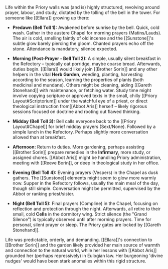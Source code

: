 Life within the Priory walls was (and is) highly structured, revolving around prayer, labour, and study, dictated by the tolling of the bell in the tower. For someone like [[Ellara]] growing up there:

- **Predawn (Bell Toll 1):** Awakened before sunrise by the bell. Quick, cold wash. Gather in the austere Chapel for morning prayers (Matins/Lauds). The air is cold, smelling faintly of old incense and the [[Sunstone]]'s subtle glow barely piercing the gloom. Chanted prayers echo off the stone. Attendance is mandatory, silence expected.

- **Morning (Post-Prayer - Bell Toll 2):** A simple, usually silent breakfast in the Refectory – typically oat porridge, maybe coarse bread. Afterwards, duties begin. [[Ellara]] would likely join [[Brother Sorin]] and any other helpers in the vital **Herb Garden**, weeding, planting, harvesting according to the season, learning the properties of plants (both medicinal and mundane). Others might be cleaning, aiding [[Gareth Stonehand]] with maintenance, or fetching water. Study time might involve copying scripture or approved texts in the small, chilly [[Priory Layout#Scriptorium]] under the watchful eye of a priest, or direct theological instruction from[[Abbot Aris]] herself – likely rigorous sessions focused on doctrine and rooting out flawed thinking.

- **Midday (Bell Toll 3):** Bell calls everyone back to the [[Priory Layout#Chapel]] for brief midday prayers (Sext/None). Followed by a simple lunch in the Refectory. Perhaps slightly more conversation allowed than at breakfast.

- **Afternoon:** Return to duties. More gardening, perhaps assisting [[Brother Sorin]] prepare remedies in the **Infirmary**, more study, or assigned chores. [[Abbot Aris]] might be handling Priory administration, meeting with [[Reeve Borin]], or deep in theological study in her office. 

- **Evening (Bell Toll 4):** Evening prayers (Vespers) in the Chapel as dusk gathers. The [[Sunstone]] elements might seem to glow more warmly now. Supper in the Refectory follows, usually the main meal of the day, though still simple. Conversation might be permitted, supervised by the Abbot or ranking priest/sister.

- **Night (Bell Toll 5):** Final prayers (Compline) in the Chapel, focusing on reflection and protection through the night. Afterwards, all retire to their small, cold **Cells** in the dormitory wing. Strict silence (the "Grand Silence") is typically observed until after morning prayers. Time for personal, silent prayer or sleep. The Priory gates are locked by [[Gareth Stonehand]].

Life was predictable, orderly, and demanding. [[Ellara]]'s connection to [[Brother Sorin]] and the garden likely provided her main source of warmth and connection to the natural world, while her lessons with [[Abbot Aris]] grounded her (perhaps repressively) in Eulogian law. Her burgeoning 'divine nudges' would have been stark anomalies within this rigid structure.